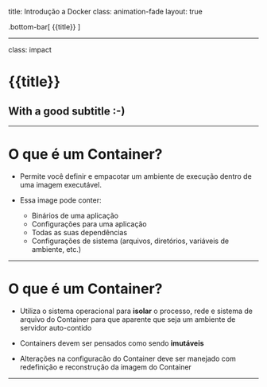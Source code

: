title: Introdução a Docker
class: animation-fade
layout: true

<!-- This slide will serve as the base layout for all your slides -->
.bottom-bar[
  {{title}}
]

---

class: impact

# {{title}}
## With a good subtitle :-)

---

# O que é um Container?

* Permite você definir e empacotar um ambiente de execução dentro de uma imagem executável.

* Essa image pode conter:
  * Binários de uma aplicação
  * Configurações para uma aplicação
  * Todas as suas dependências
  * Configurações de sistema (arquivos, diretórios, variáveis de ambiente, etc.)

---

# O que é um Container?

* Utiliza o sistema operacional para **isolar** o processo, rede e sistema de arquivo do Container para que aparente que seja um ambiente de servidor auto-contido

* Containers devem ser pensados como sendo **imutáveis**
 * Alterações na configuracão do Container deve ser manejado com redefinição e reconstrução da imagem do Container

---